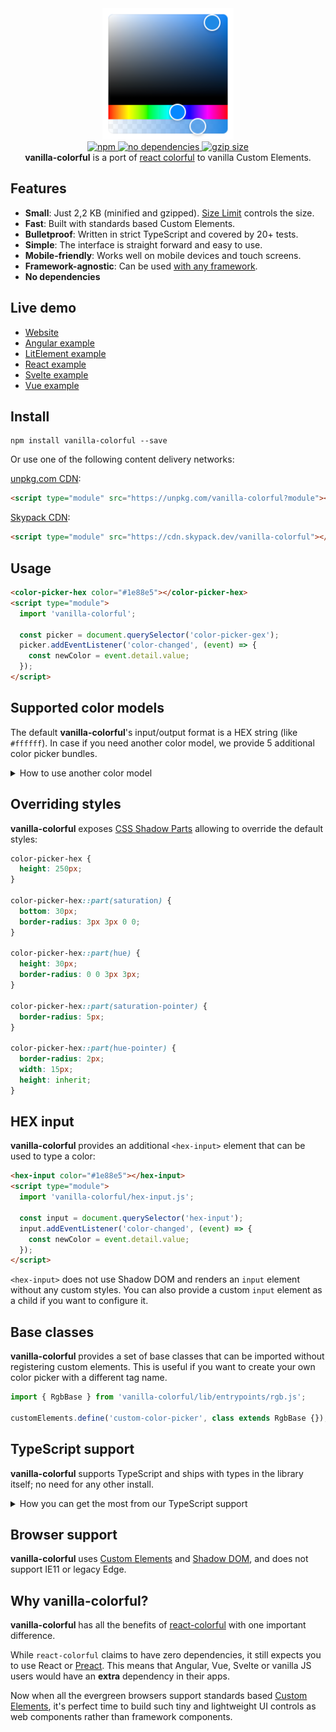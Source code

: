 <div align="center">
  <a href="https://web-padawan.github.io/vanilla-colorful/">
    <img src="https://raw.githubusercontent.com/web-padawan/vanilla-colorful/master/screenshot.png" width="210" height="210" alt="Screenshot of the color picker">
  </a>
</div>

<div align="center">
  <a href="https://npmjs.org/package/vanilla-colorful">
    <img alt="npm" src="https://img.shields.io/npm/v/vanilla-colorful.svg" />
  </a>
 <a href="https://npmjs.org/package/vanilla-colorful">
    <img alt="no dependencies" src="https://img.shields.io/david/web-padawan/vanilla-colorful.svg" />
  </a>
  <a href="https://bundlephobia.com/result?p=vanilla-colorful">
    <img alt="gzip size" src="https://badgen.net/bundlephobia/minzip/vanilla-colorful" />
  </a>
</div>

<div align="center">
  <strong>vanilla-colorful</strong> is a port of <a href="https://github.com/omgovich/react-colorful">react colorful</a> to vanilla Custom Elements.
</div>

## Features

- **Small**: Just 2,2 KB (minified and gzipped). [Size Limit](https://github.com/ai/size-limit) controls the size.
- **Fast**: Built with standards based Custom Elements.
- **Bulletproof**: Written in strict TypeScript and covered by 20+ tests.
- **Simple**: The interface is straight forward and easy to use.
- **Mobile-friendly**: Works well on mobile devices and touch screens.
- **Framework-agnostic**: Can be used [with any framework](https://custom-elements-everywhere.com/).
- **No dependencies**

## Live demo

- [Website](https://web-padawan.github.io/vanilla-colorful/)
- [Angular example](https://components.studio/edit/MGLIUt626MIwrLZ1c2E8)
- [LitElement example](https://components.studio/edit/5F8uPtFM41MCEQBsDbIF)
- [React example](https://components.studio/edit/dXQXpT6ggwihpoxPqioI)
- [Svelte example](https://components.studio/edit/CpWY9ofL287dfvJaQJIA)
- [Vue example](https://components.studio/edit/xACXVNs47cgdWFSafS70)

## Install

```
npm install vanilla-colorful --save
```

Or use one of the following content delivery networks:

[unpkg.com CDN](https://unpkg.com/vanilla-colorful?module):

```html
<script type="module" src="https://unpkg.com/vanilla-colorful?module"></script>
```

[Skypack CDN](https://cdn.skypack.dev/vanilla-colorful):

```html
<script type="module" src="https://cdn.skypack.dev/vanilla-colorful"></script>
```

## Usage

```html
<color-picker-hex color="#1e88e5"></color-picker-hex>
<script type="module">
  import 'vanilla-colorful';

  const picker = document.querySelector('color-picker-gex');
  picker.addEventListener('color-changed', (event) => {
    const newColor = event.detail.value;
  });
</script>
```

## Supported color models

The default **vanilla-colorful**'s input/output format is a HEX string (like `#ffffff`). In case if
you need another color model, we provide 5 additional color picker bundles.

<details>
  <summary>How to use another color model</summary>

#### Available pickers

| File to import                 | HTML element                | Value example                |
| ------------------------------ | --------------------------- | ---------------------------- |
| `"color-picker-rgb.js"`        | `<color-picker-rgb>`        | `{ r: 255, g: 255, b: 255 }` |
| `"color-picker-rgb-string.js"` | `<color-picker-rgb-string>` | `"rgb(255, 255, 255)"`       |
| `"color-picker-hsl.js"`        | `<color-picker-hsl>`        | `{ h: 0, s: 0, l: 100 }`     |
| `"color-picker-hsl-string.js"` | `<color-picker-hsl-string>` | `"hsl(0, 0%, 100%)"`         |
| `"color-picker-hsv.js"`        | `<color-picker-hsv>`        | `{ h: 0, s: 0, v: 100 }`     |

#### Code example

```html
<color-picker-rgb></color-picker-rgb>
<script type="module">
  import 'vanilla-colorful/color-picker-rgb.js';

  const picker = document.querySelector('color-picker-rgb');
  picker.color = { r: 50, g: 100, b: 150 };
</script>
```

</details>

## Overriding styles

**vanilla-colorful** exposes [CSS Shadow Parts](https://developer.mozilla.org/en-US/docs/Web/CSS/::part)
allowing to override the default styles:

```css
color-picker-hex {
  height: 250px;
}

color-picker-hex::part(saturation) {
  bottom: 30px;
  border-radius: 3px 3px 0 0;
}

color-picker-hex::part(hue) {
  height: 30px;
  border-radius: 0 0 3px 3px;
}

color-picker-hex::part(saturation-pointer) {
  border-radius: 5px;
}

color-picker-hex::part(hue-pointer) {
  border-radius: 2px;
  width: 15px;
  height: inherit;
}
```

## HEX input

**vanilla-colorful** provides an additional `<hex-input>` element that can be used to type a color:

```html
<hex-input color="#1e88e5"></hex-input>
<script type="module">
  import 'vanilla-colorful/hex-input.js';

  const input = document.querySelector('hex-input');
  input.addEventListener('color-changed', (event) => {
    const newColor = event.detail.value;
  });
</script>
```

`<hex-input>` does not use Shadow DOM and renders an `input` element without any custom styles. You
can also provide a custom `input` element as a child if you want to configure it.

## Base classes

**vanilla-colorful** provides a set of base classes that can be imported without registering custom
elements. This is useful if you want to create your own color picker with a different tag name.

```js
import { RgbBase } from 'vanilla-colorful/lib/entrypoints/rgb.js';

customElements.define('custom-color-picker', class extends RgbBase {});
```

## TypeScript support

**vanilla-colorful** supports TypeScript and ships with types in the library itself; no need for any other install.

<details>
  <summary>How you can get the most from our TypeScript support</summary><br />

While not only typing its own class methods and variables, it can also help you type yours. Depending on
the element you're using, you can also import the type that is associated with the element.
For example, if you're using our HSL color picker component, you can also import the `HSL` type.

```ts
import type { HSL } from 'vanilla-colorful/color-picker-hsl';

const myHslValue: HSL = { h: 0, s: 0, l: 0 };
```

All the included custom elements are compatible with [lit-analyzer](https://www.npmjs.com/package/lit-analyzer) and
[lit-plugin](https://marketplace.visualstudio.com/items?itemName=runem.lit-plugin) extension for Visual
Studio Code, so you can benefit from type checking in lit-html templates.

</details>

## Browser support

**vanilla-colorful** uses [Custom Elements](https://caniuse.com/#feat=custom-elementsv1) and [Shadow DOM](https://caniuse.com/#feat=shadowdomv1),
and does not support IE11 or legacy Edge.

## Why vanilla-colorful?

**vanilla-colorful** has all the benefits of [react-colorful](https://github.com/omgovich/react-colorful#why-react-colorful)
with one important difference.

While `react-colorful` claims to have zero dependencies, it still expects you to use React or [Preact](https://github.com/omgovich/react-colorful#usage-with-preact).
This means that Angular, Vue, Svelte or vanilla JS users would have an **extra** dependency in their apps.

Now when all the evergreen browsers support standards based [Custom Elements](https://developer.mozilla.org/en-US/docs/Web/Web_Components/Using_custom_elements),
it's perfect time to build such tiny and lightweight UI controls as web components rather than framework components.
